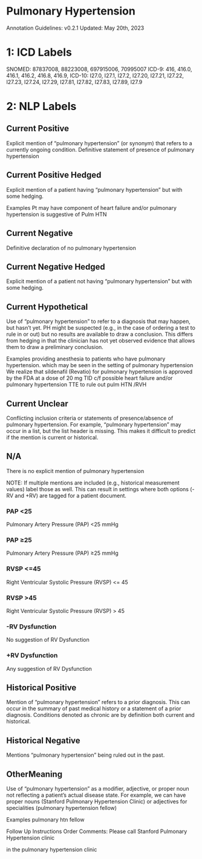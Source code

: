 # Pulmonary Hypertension

Annotation Guidelines: v0.2.1  Updated: May 20th, 2023

# 1: ICD Labels

SNOMED: 87837008, 88223008, 697915006, 70995007
ICD-9: 416, 416.0, 416.1, 416.2, 416.8, 416.9,
ICD-10: I27.0, I27.1, I27.2, I27.20, I27.21, I27.22, I27.23, I27.24, I27.29, I27.81, I27.82, I27.83, I27.89, I27.9

# 2: NLP Labels

## Current Positive
Explicit mention of “pulmonary hypertension” (or synonym) that refers to a currently ongoing condition. 
Definitive statement of presence of pulmonary hypertension 

## Current Positive Hedged
Explicit mention of a patient having “pulmonary hypertension” but with some hedging.

Examples
Pt may have component of heart failure and/or pulmonary hypertension
is suggestive of Pulm HTN

## Current Negative
Definitive declaration of no pulmonary hypertension 

## Current Negative Hedged
Explicit mention of a patient not having “pulmonary hypertension” but with some hedging.

## Current Hypothetical
Use of “pulmonary hypertension” to refer to a diagnosis that may happen, but hasn’t yet. PH might be suspected (e.g., in the case of ordering a test to rule in or out) but no results are available to draw a conclusion. This differs from hedging in that the clinician has not yet observed evidence that allows them to draw a preliminary conclusion. 

Examples
providing anesthesia to patients who have pulmonary hypertension.
which may be seen in the setting of pulmonary hypertension
We realize that sildenafil (Revatio) for pulmonary hypertension is approved by the FDA at a dose of 20 mg TID
c/f possible heart failure and/or pulmonary hypertension
TTE to rule out pulm HTN /RVH

## Current Unclear
Conflicting inclusion criteria or statements of presence/absence of pulmonary hypertension. For example, “pulmonary hypertension” may occur in a list, but the list header is missing. This makes it difficult to predict if the mention is current or historical.

## N/A
There is no explicit mention of pulmonary hypertension



NOTE: If multiple mentions are included (e.g., historical measurement values) label those as well. This can result in settings where both options (-RV and +RV) are tagged for a patient document.

### PAP <25
Pulmonary Artery Pressure (PAP) <25 mmHg

### PAP ≥25
Pulmonary Artery Pressure (PAP) ≥25 mmHg

### RVSP <=45
Right Ventricular Systolic Pressure (RVSP) <= 45

### RVSP >45
Right Ventricular Systolic Pressure (RVSP) > 45

### -RV Dysfunction
No suggestion of RV Dysfunction

### +RV Dysfunction
Any suggestion of RV Dysfunction


## Historical Positive
Mention of “pulmonary hypertension” refers to a prior diagnosis. This can occur in the summary of past medical history or a statement of a prior diagnosis. Conditions denoted as chronic are by definition both current and historical.

## Historical Negative
Mentions “pulmonary hypertension” being ruled out in the past. 


## OtherMeaning
Use of “pulmonary hypertension” as a modifier, adjective, or proper noun not reflecting a patient’s actual disease state. For example, we can have proper nouns (Stanford Pulmonary Hypertension Clinic) or adjectives for specialities (pulmonary hypertension fellow)

Examples
pulmonary htn fellow

Follow Up Instructions Order Comments: Please call Stanford Pulmonary Hypertension clinic

in the pulmonary hypertension clinic


